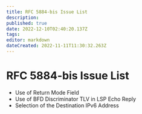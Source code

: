 ```yaml
---
title: RFC 5884-bis Issue List
description: 
published: true
date: 2022-12-10T02:40:20.137Z
tags: 
editor: markdown
dateCreated: 2022-11-11T11:30:32.263Z
---
```


# RFC 5884-bis Issue List
- Use of Return Mode Field
- Use of BFD Discriminator TLV in LSP Echo Reply
- Selection of the Destination IPv6 Address